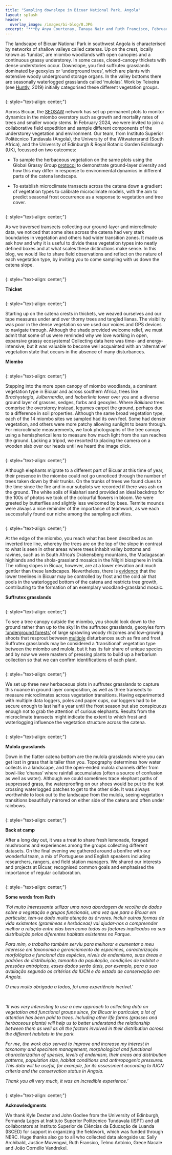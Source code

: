```yaml
---
title: "Sampling downslope in Bicuar National Park, Angola"
layout: splash
header:
  overlay_image: /images/bi-blog/8.JPG
excerpt: "***By Anya Courtenay, Tanaya Nair and Ruth Francisco, February 2024***"
---
```

The landscape of Bicuar National Park in southwest Angola is characterised by networks of shallow valleys called catenas. Up on the crest, locally known as ‘tundas’, are miombo woodlands with open canopies and a continuous grassy understorey. In some cases, closed-canopy thickets with dense understories occur. Downslope, you find suffrutex grasslands dominated by geoxyles or ‘underground trees’, which are plants with extensive woody underground storage organs. In the valley bottoms there are seasonally waterlogged grasslands called ‘mulolas’. Work by Teixeira (see [Huntly](https://link.springer.com/book/10.1007/978-3-030-03083-4), 2019) initially categorised these different vegetation groups.

<figure style="width: 1000px" class="align-centre">
  <img src="{{ site.url }}{{ site.baseurl }}/images/bi-blog/9.png" alt="">
</figure>
{: style="text-align: center;"}

Across Bicuar, the [SEOSAW](https://seosaw.github.io/) network has set up permanent plots to monitor dynamics in the miombo overstory such as growth and mortality rates of trees and smaller woody stems. In February 2024, we were invited to join a collaborative field expedition and sample different components of the understorey vegetation and environment. Our team, from Instituto Superior Politécnico Tundavala (Angola), the University of the Witwatersrand (South Africa), and the University of Edinburgh & Royal Botanic Garden Edinburgh (UK), focussed on two outcomes:

- To sample the herbaceous vegetation on the same plots using the Global Grassy Group [protocol](https://protocolexchange.researchsquare.com/article/pex-1905/v1) to demonstrate ground-layer diversity and how this may differ in response to environmental dynamics in different parts of the catena landscape. 

- To establish microclimate transects across the catena down a gradient of vegetation types to calibrate microclimate models, with the aim to predict seasonal frost occurrence as a response to vegetation and tree cover.

<figure style="width: 1000px" class="align-centre">
  <img src="{{ site.url }}{{ site.baseurl }}/images/bi-blog/10.png" alt="">
</figure>
{: style="text-align: center;"}

As we traversed transects collecting our ground-layer and microclimate data, we noticed that some sites across the catena had very stark boundaries in vegetation and others had wider transition zones. It made us ask how and why it is useful to divide these vegetation types into neatly defined boxes and at what scales these distinctions make sense. In this blog, we would like to share field observations and reflect on the nature of each vegetation type, by inviting you to come sampling with us down the catena slope. 

<figure style="width: 1000px" class="align-centre">
  <img src="{{ site.url }}{{ site.baseurl }}/images/bi-blog/Catena.png" alt="">
</figure>
{: style="text-align: center;"}

**Thicket**

<figure style="width: 1000px" class="align-centre">
  <img src="{{ site.url }}{{ site.baseurl }}/images/bi-blog/11.png" alt="">
</figure>
{: style="text-align: center;"}

Starting up on the catena crests in thickets, we weaved ourselves and our tape measures under and over thorny trees and tangled lianas. The visibility was poor in the dense vegetation so we used our voices and GPS devices to navigate through. Although the shade provided welcome relief, we must admit that some of us were reminded why we love working in open, expansive grassy ecosystems! Collecting data here was time- and energy-intensive, but it was valuable to become well acquainted with an ‘alternative’ vegetation state that occurs in the absence of many disturbances. 

**Miombo**

<figure style="width: 1000px" class="align-centre">
  <img src="{{ site.url }}{{ site.baseurl }}/images/bi-blog/12.png" alt="">
</figure>
{: style="text-align: center;"}

Stepping into the more open canopy of miombo woodlands, a dominant vegetation type in Bicuar and across southern Africa, trees like _Brachystegia_, _Julbernardia_, and _Isoberlinia_ tower over you and a diverse ground layer of grasses, sedges, forbs and geoxyles. Where _Baikiaea_ trees comprise the overstorey instead, legumes carpet the ground, perhaps due to a difference in soil properties. Although the same broad vegetation type, each of the 14 miombo sites we sampled had its own feel. Some had denser vegetation, and others were more patchy allowing sunlight to beam through. For microclimate measurements, we took photographs of the tree canopy using a hemispherical lens to measure how much light from the sun reaches the ground. Lacking a tripod, we resorted to placing the camera on a wooden slab over our heads until we heard the image click.

<figure style="width: 1000px" class="align-centre">
  <img src="{{ site.url }}{{ site.baseurl }}/images/bi-blog/13.png" alt="">
</figure>
{: style="text-align: center;"}

Although elephants migrate to a different part of Bicuar at this time of year, their presence in the miombo could not go unnoticed through the number of trees taken down by their trunks. On the trunks of trees we found clues to the time since the fire and in our subplots we recorded if there was ash on the ground. The white soils of Kalahari sand provided an ideal backdrop for the 100s of photos we took of the colourful flowers in bloom. We were greeted by butterflies and slightly less welcomed by bees. Termite mounds were always a nice reminder of the importance of teamwork, as we each successfully found our niche among the sampling activities. 

<figure style="width: 1000px" class="align-centre">
  <img src="{{ site.url }}{{ site.baseurl }}/images/bi-blog/14.png" alt="">
</figure>
{: style="text-align: center;"}

At the edge of the miombo, you reach what has been described as an inverted tree line, whereby the trees are on the top of the slope in contrast to what is seen in other areas where trees inhabit valley bottoms and ravines, such as in South Africa’s Drakensberg mountains, the Madagascan highlands and the shola-grassland mosaics in the Nilgiri biosphere in India. The rolling slopes in Bicuar, however, are at a lower elevation and much gentler than these landscapes. Nevertheless, there is [evidence](https://onlinelibrary.wiley.com/doi/full/10.1111/jvs.13084) that the lower treelines in Bicuar may be controlled by frost and the cold air that pools in the waterlogged bottom of the catena and restricts tree growth, contributing to the formation of an exemplary woodland-grassland mosaic. 

**Suffrutex grasslands**

<figure style="width: 1000px" class="align-centre">
  <img src="{{ site.url }}{{ site.baseurl }}/images/bi-blog/15.png" alt="">
</figure>
{: style="text-align: center;"}

To see a tree canopy outside the miombo, you should look down to the ground rather than up to the sky! In the suffrutex grasslands, geoxyles form [‘underground forests’](https://ia902904.us.archive.org/27/items/biostor-134550/biostor-134550.pdf) of large sprawling woody rhizomes and low-growing shoots that resprout between [multiple](https://academic.oup.com/aob/article/133/5-6/757/7252959?login=false) disturbances such as fire and frost. Suffrutex grasslands may be considered a ‘transitional’ vegetation type between the miombo and mulola, but it has its fair share of unique species and by now we were masters of pressing plants to build up a herbarium collection so that we can confirm identifications of each plant. 

<figure style="width: 1000px" class="align-centre">
  <img src="{{ site.url }}{{ site.baseurl }}/images/bi-blog/16.png" alt="">
</figure>
{: style="text-align: center;"}

We set up three new herbaceous plots in suffrutex grasslands to capture this nuance in ground layer composition, as well as three transects to measure microclimates across vegetation transitions. Having experimented with multiple data loggers, poles and paper cups, our loggers had to be secure enough to last half a year until the frost season but also conspicuous enough not to grab the attention of curious elephants. Results from the microclimate transects might indicate the extent to which frost and waterlogging influence the vegetation structure across the catena. 

<figure style="width: 1000px" class="align-centre">
  <img src="{{ site.url }}{{ site.baseurl }}/images/bi-blog/17.png" alt="">
</figure>
{: style="text-align: center;"}

**Mulola grasslands**

Down in the flatter catena bottom are the mulola grasslands where you can get lost in grass that is taller than you. Topography determines how water collects in a landscape, and the open-ended mulola channels differ from bowl-like ‘chanas’ where rainfall accumulates (often a source of confusion as well as water). Although we could sometimes trace elephant paths of suppressed grass, the waterproofing on our shoes would be put to the test crossing waterlogged patches to get to the other side. It was always worthwhile to look out to the landscape from the mulola, seeing vegetation transitions beautifully mirrored on either side of the catena and often under rainbows.

<figure style="width: 1000px" class="align-centre">
  <img src="{{ site.url }}{{ site.baseurl }}/images/bi-blog/18.png" alt="">
</figure>
{: style="text-align: center;"}

**Back at camp**

After a long day out, it was a treat to share fresh lemonade, foraged mushrooms and experiences among the groups collecting different datasets. On the final evening we gathered around a bonfire with our wonderful team, a mix of Portuguese and English speakers including researchers, rangers, and field station managers. We shared our interests and projects at Bicuar, recognised common goals and emphasised the importance of regular collaboration.

<figure style="width: 1000px" class="align-centre">
  <img src="{{ site.url }}{{ site.baseurl }}/images/bi-blog/19.png" alt="">
</figure>
{: style="text-align: center;"}

**Some words from Ruth**

_‘Foi muito interessante utilizar uma nova abordagem de recolha de dados sobre a vegetação e grupos funcionais, uma vez que para o Bicuar em particular, tem-se dado muita atenção às árvores. Incluir outras formas de vida existentes (gramíneas e herbáceas) vai ajudar-nos a compreender melhor a relação entre elas bem como todos os factores implicados na sua distribuição pelos diferentes habitats existentes no Parque._

_Para mim, o trabalho também serviu para melhorar e aumentar o meu interesse em taxonomia e gerenciamento de espécimes, caracterização morfológica e funcional das espécies, níveis de endemismo, suas áreas e padrões de distribuição, tamanho da população, condições de habitat e pressões antrópicas, esses dados serão úteis, por exemplo, para a sua avaliação segundo os critérios da IUCN e do estado de conservação em Angola._

_O meu muito obrigada a todos, foi uma experiência incrível.’_

<br >

_‘It was very interesting to use a new approach to collecting data on vegetation and functional groups since, for Bicuar in particular, a lot of attention has been paid to trees. Including other life forms (grasses and herbaceous plants) will help us to better understand the relationship between them as well as all the factors involved in their distribution across the different habitats in the park._

_For me, the work also served to improve and increase my interest in taxonomy and specimen management, morphological and functional characterization of species, levels of endemism, their areas and distribution patterns, population size, habitat conditions and anthropogenic pressures. This data will be useful, for example, for its assessment according to IUCN criteria and the conservation status in Angola._

_Thank you all very much, it was an incredible experience.’_

<figure style="width: 1000px" class="align-centre">
  <img src="{{ site.url }}{{ site.baseurl }}/images/bi-blog/20.png" alt="">
</figure>
{: style="text-align: center;"}

**Acknowledgments** 

We thank Kyle Dexter and John Godlee from the University of Edinburgh, Fernanda Lages at Instituto Superior Politécnico Tundavala (ISPT) and all collaborators at Instituto Superior de Ciências da Educação de Luanda (ISCED) for support in organizing the fieldwork, which was funded through NERC. Huge thanks also go to all who collected data alongside us: Sally Archibald, Justice Muvengwi, Ruth Fransico, Telmo António, Grece Nacale and João Cornélio Vandrekel.
